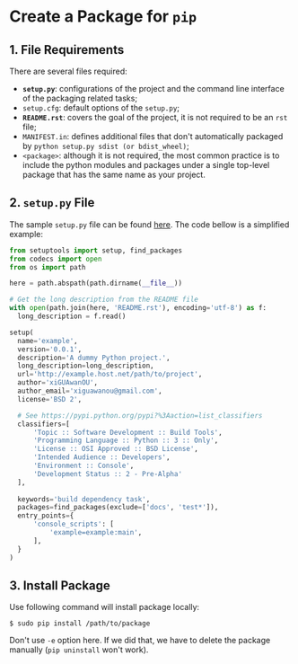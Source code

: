 # Create a Package for `pip`

## 1. File Requirements

There are several files required:

  * __`setup.py`__: configurations of the project and the command line interface of the packaging related tasks;
  * `setup.cfg`: default options of the `setup.py`;
  * __`README.rst`__: covers the goal of the project, it is not required to be an `rst` file;
  * `MANIFEST.in`: defines additional files that don't automatically packaged by `python setup.py sdist (or bdist_wheel)`;
  * `<package>`: although it is not required, the most common practice is to include the python modules and packages under a single top-level package that has the same name as your project.

## 2. `setup.py` File

The sample `setup.py` file can be found [here](https://github.com/pypa/sampleproject/blob/master/setup.py). The code bellow is a simplified example:

  ```python
from setuptools import setup, find_packages
from codecs import open
from os import path

here = path.abspath(path.dirname(__file__))

# Get the long description from the README file
with open(path.join(here, 'README.rst'), encoding='utf-8') as f:
    long_description = f.read()

setup(
    name='example',
    version='0.0.1',
    description='A dummy Python project.',
    long_description=long_description,
    url='http://example.host.net/path/to/project',
    author='xiGUAwanOU',
    author_email='xiguawanou@gmail.com',
    license='BSD 2',

    # See https://pypi.python.org/pypi?%3Aaction=list_classifiers
    classifiers=[
        'Topic :: Software Development :: Build Tools',
        'Programming Language :: Python :: 3 :: Only',
        'License :: OSI Approved :: BSD License',
        'Intended Audience :: Developers',
        'Environment :: Console',
        'Development Status :: 2 - Pre-Alpha'
    ],
    
    keywords='build dependency task',
    packages=find_packages(exclude=['docs', 'test*']),
    entry_points={
        'console_scripts': [
            'example=example:main',
        ],
    }
)
  ```

## 3. Install Package

Use following command will install package locally:

  ```console
$ sudo pip install /path/to/package
  ```

Don't use `-e` option here. If we did that, we have to delete the package manually (`pip uninstall` won't work).
